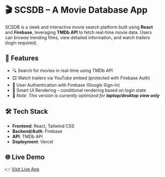 # 🎬 SCSDB – A Movie Database App

SCSDB is a sleek and interactive movie search platform built using **React** and **Firebase**, leveraging **TMDb API** to fetch real-time movie data. Users can browse trending films, view detailed information, and watch trailers (login required).

## 🚀 Features

- 🔍 Search for movies in real-time using TMDb API  
- 🎞️ Watch trailers via YouTube embed (protected with Firebase Auth)  
- 🔐 User Authentication with Firebase (Google Sign-In)  
- 🧠 Smart UI Rendering – conditional rendering based on login state  
- 📱 *Note: This version is currently optimized for **laptop/desktop view only***

## 🛠️ Tech Stack

- **Frontend**: React, Tailwind CSS  
- **Backend/Auth**: Firebase  
- **API**: TMDb API  
- **Deployment**: Vercel  

## 🌐 Live Demo

👉 [Visit Live App](https://scsdb-moviedb.vercel.app/)
